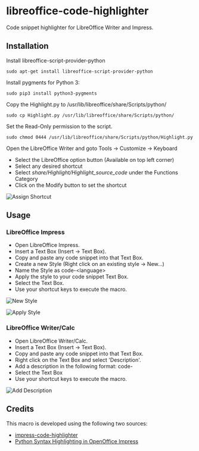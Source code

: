 # libreoffice-code-highlighter
Code snippet highlighter for LibreOffice Writer and Impress.

## Installation
Install libreoffice-script-provider-python
```
sudo apt-get install libreoffice-script-provider-python
```

Install pygments for Python 3:
```
sudo pip3 install python3-pygments
```

Copy the Highlight.py to /usr/lib/libreoffice/share/Scripts/python/
```
sudo cp Highlight.py /usr/lib/libreoffice/share/Scripts/python/
```

Set the Read-Only permission to the script.
```
sudo chmod 0444 /usr/lib/libreoffice/share/Scripts/python/Highlight.py
```

Open the LibreOffice Writer and goto Tools -> Customize -> Keyboard
- Select the LibreOffice option button (Available on top left corner)
- Select any desired shortcut
- Select *share/Highlight/Highlight_source_code* under the Functions Category
- Click on the Modify button to set the shortcut

![Assign Shortcut](https://raw.githubusercontent.com/slgobinath/libreoffice-code-highlighter/master/Screenshots/Assign_Keyboard_Shortcut.png)

## Usage
### LibreOffice Impress
- Open LibreOffice Impress.
- Insert a Text Box (Insert -> Text Box).
- Copy and paste any code snippet into that Text Box.
- Create a new Style (Right click on an existing style -> New...)
- Name the Style as code-\<language\>
- Apply the style to your code snippet Text Box.
- Select the Text Box.
- Use your shortcut keys to execute the macro.

![New Style](https://github.com/slgobinath/libreoffice-code-highlighter/blob/master/Screenshots/Impress_New_Style.png)

![Apply Style](https://github.com/slgobinath/libreoffice-code-highlighter/blob/master/Screenshots/Impress_Apply_Style.png)

### LibreOffice Writer/Calc
- Open LibreOffice Writer/Calc.
- Insert a Text Box (Insert -> Text Box).
- Copy and paste any code snippet into that Text Box.
- Right click on the Text Box and select 'Description'.
- Add a description in the following format: code-<language>
- Select the Text Box
- Use your shortcut keys to execute the macro.

![Add Description](https://github.com/slgobinath/libreoffice-code-highlighter/blob/master/Screenshots/Writter_Add_Description.png)

## Credits
This macro is developed using the following two sources:
- [impress-code-highlighter](https://github.com/stummjr/impress-code-highlighter)
- [Python Syntax Highlighting in OpenOffice Impress](http://code.activestate.com/recipes/576796-python-syntax-highlighting-in-openoffice-impress)